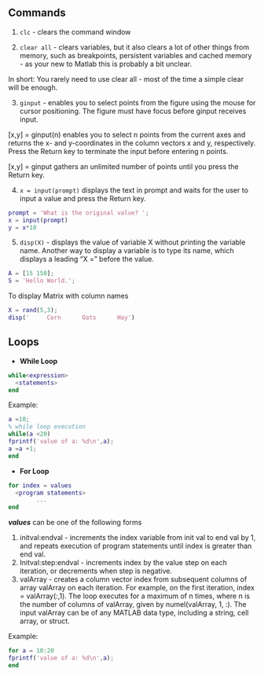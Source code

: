 ## Commands
1. `clc` - clears the command window

2. `clear all` - clears variables, but it also clears a lot of other things from memory, such as breakpoints, persistent variables and cached memory - as your new to Matlab this is probably a bit unclear.

In short: You rarely need to use clear all - most of the time a simple clear will be enough.

3. `ginput` - enables you to select points from the figure using the mouse for cursor positioning. The figure must have focus before ginput receives input.

[x,y] = ginput(n) enables you to select n points from the current axes and returns the x- and y-coordinates in the column vectors x and y, respectively. Press the Return key to terminate the input before entering n points.

[x,y] = ginput gathers an unlimited number of points until you press the Return key.

4. `x = input(prompt)` displays the text in prompt and waits for the user to input a value and press the Return key.

```MATLAB
prompt = 'What is the original value? ';
x = input(prompt)
y = x*10
```
5. `disp(X)` - displays the value of variable X without printing the variable name. Another way to display a variable is to type its name, which displays a leading “X =” before the value.

```MATLAB
A = [15 150];
S = 'Hello World.';
```
To display Matrix with column names

```MATLAB
X = rand(5,3);
disp('     Corn      Oats      Hay')
```
## Loops

* __While Loop__
```MATLAB
while<expression>
  <statements>
end
```
Example:

```MATLAB
a =10;
% while loop execution
while(a <20)
fprintf('value of a: %d\n',a);
a =a +1;
end
```
* __For Loop__
```MATLAB
for index = values
  <program statements>
        ...
end
```
___values___ can be one of the following forms

1. initval:endval - increments the index variable from init val to end val by 1, and repeats execution of program statements until index is greater than end val.
2. Initval:step:endval - increments index by the value step on each iteration, or decrements when step is negative.
3. valArray - creates a column vector index from subsequent columns of array valArray on each iteration. For example, on the first iteration, index = valArray(:,1). The loop executes for a maximum of n times, where n is the number of columns of valArray, given by numel(valArray, 1, :). The input valArray can be of any MATLAB data type, including a string, cell array, or struct.

Example:
```MATLAB
for a = 10:20
fprintf('value of a: %d\n',a);
end
```
